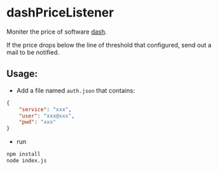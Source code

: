 # dashPriceListener

Moniter the price of software [dash](http://kapeli.com/dash).

If the price drops below the line of threshold that configured, send out a mail to be notified.

## Usage:
- Add a file named `auth.json` that contains:
```json
{
    "service": "xxx",
    "user": "xxx@xxx",
    "pwd": "xxx"
}
```
- run
```sh
npm install
node index.js
```
